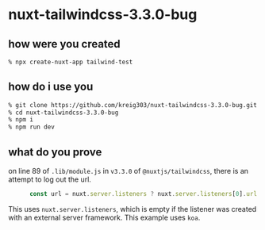 # nuxt-tailwindcss-3.3.0-bug

## how were you created

```sh
% npx create-nuxt-app tailwind-test
```

## how do i use you

```sh
% git clone https://github.com/kreig303/nuxt-tailwindcss-3.3.0-bug.git
% cd nuxt-tailwindcss-3.3.0-bug
% npm i
% npm run dev
```

## what do you prove

on line 89 of `.lib/module.js` in `v3.3.0` of `@nuxtjs/tailwindcss`, there is an attempt to log out the url.

```js
      const url = nuxt.server.listeners ? nuxt.server.listeners[0].url : '/'
```

This uses `nuxt.server.listeners`, which is empty if the listener was created with an external server framework.
This example uses `koa`.
